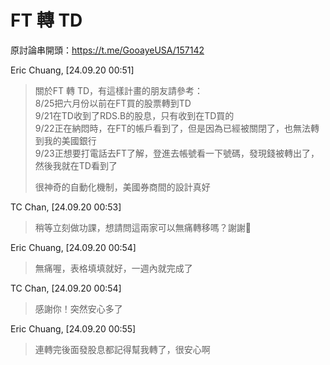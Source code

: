 # FT 轉 TD

原討論串開頭：<https://t.me/GooayeUSA/157142>

Eric Chuang, [24.09.20 00:51]
> 關於FT 轉 TD，有這樣計畫的朋友請參考：  
> 8/25把六月份以前在FT買的股票轉到TD  
> 9/21在TD收到了RDS.B的股息，只有收到在TD買的  
> 9/22正在納悶時，在FT的帳戶看到了，但是因為已經被關閉了，也無法轉到我的美國銀行  
> 9/23正想要打電話去FT了解，登進去帳號看一下號碼，發現錢被轉出了，然後我就在TD看到了  
>   
> 很神奇的自動化機制，美國券商間的設計真好  

TC Chan, [24.09.20 00:53]
> 稍等立刻做功課，想請問這兩家可以無痛轉移嗎？謝謝🙏

Eric Chuang, [24.09.20 00:54]
> 無痛喔，表格填填就好，一週內就完成了

TC Chan, [24.09.20 00:54]
> 感謝你！突然安心多了

Eric Chuang, [24.09.20 00:55]
> 連轉完後面發股息都記得幫我轉了，很安心啊
